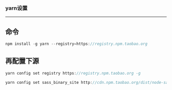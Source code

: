 ### yarn设置

---

## 命令

```cpp
npm install -g yarn --registry=https://registry.npm.taobao.org
```

## 再配置下源

```cpp
yarn config set registry https://registry.npm.taobao.org -g

yarn config set sass_binary_site http://cdn.npm.taobao.org/dist/node-sass -g
```

